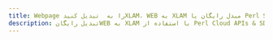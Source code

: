 ---title: Webpage را به  تبدیل کنیدXLAM، WEB به XLAM مبدل رایگان یا Perl SDKdescription: تبدیل رایگانWEB به XLAM با استفاده از Perl Cloud APIs & SDK همچنین اسناد PDF را در Cloud ایجاد، ویرایش و رندر کنید.---